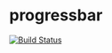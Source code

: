 # progressbar
[![Build Status](https://travis-ci.org/TatoProgramming/progressbar.svg?branch=master)](https://travis-ci.org/TatoProgramming/progressbar)